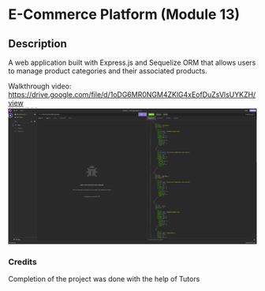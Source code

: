 # E-Commerce Platform (Module 13)

## Description
A web application built with Express.js and Sequelize ORM that allows users to manage product categories and their associated products.

Walkthrough video: https://drive.google.com/file/d/1oDG6MR0NGM4ZKlG4xEofDuZsVlsUYKZH/view
![Screenshot](./assets/1.png)

### Credits
Completion of the project was done with the help of Tutors
